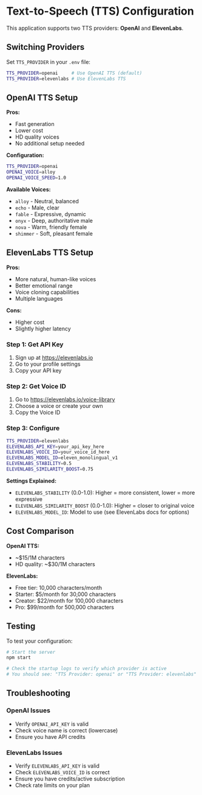# Text-to-Speech (TTS) Configuration

This application supports two TTS providers: **OpenAI** and **ElevenLabs**.

## Switching Providers

Set `TTS_PROVIDER` in your `.env` file:

```bash
TTS_PROVIDER=openai     # Use OpenAI TTS (default)
TTS_PROVIDER=elevenlabs # Use ElevenLabs TTS
```

## OpenAI TTS Setup

**Pros:**
- Fast generation
- Lower cost
- HD quality voices
- No additional setup needed

**Configuration:**

```bash
TTS_PROVIDER=openai
OPENAI_VOICE=alloy
OPENAI_VOICE_SPEED=1.0
```

**Available Voices:**
- `alloy` - Neutral, balanced
- `echo` - Male, clear
- `fable` - Expressive, dynamic
- `onyx` - Deep, authoritative male
- `nova` - Warm, friendly female
- `shimmer` - Soft, pleasant female

## ElevenLabs TTS Setup

**Pros:**
- More natural, human-like voices
- Better emotional range
- Voice cloning capabilities
- Multiple languages

**Cons:**
- Higher cost
- Slightly higher latency

### Step 1: Get API Key

1. Sign up at https://elevenlabs.io
2. Go to your profile settings
3. Copy your API key

### Step 2: Get Voice ID

1. Go to https://elevenlabs.io/voice-library
2. Choose a voice or create your own
3. Copy the Voice ID

### Step 3: Configure

```bash
TTS_PROVIDER=elevenlabs
ELEVENLABS_API_KEY=your_api_key_here
ELEVENLABS_VOICE_ID=your_voice_id_here
ELEVENLABS_MODEL_ID=eleven_monolingual_v1
ELEVENLABS_STABILITY=0.5
ELEVENLABS_SIMILARITY_BOOST=0.75
```

**Settings Explained:**
- `ELEVENLABS_STABILITY` (0.0-1.0): Higher = more consistent, lower = more expressive
- `ELEVENLABS_SIMILARITY_BOOST` (0.0-1.0): Higher = closer to original voice
- `ELEVENLABS_MODEL_ID`: Model to use (see ElevenLabs docs for options)

## Cost Comparison

**OpenAI TTS:**
- ~$15/1M characters
- HD quality: ~$30/1M characters

**ElevenLabs:**
- Free tier: 10,000 characters/month
- Starter: $5/month for 30,000 characters
- Creator: $22/month for 100,000 characters
- Pro: $99/month for 500,000 characters

## Testing

To test your configuration:

```bash
# Start the server
npm start

# Check the startup logs to verify which provider is active
# You should see: "TTS Provider: openai" or "TTS Provider: elevenlabs"
```

## Troubleshooting

### OpenAI Issues
- Verify `OPENAI_API_KEY` is valid
- Check voice name is correct (lowercase)
- Ensure you have API credits

### ElevenLabs Issues
- Verify `ELEVENLABS_API_KEY` is valid
- Check `ELEVENLABS_VOICE_ID` is correct
- Ensure you have credits/active subscription
- Check rate limits on your plan
